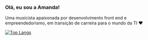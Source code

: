 ### Olá, eu sou a Amanda!  
Uma musicista apaixonada por desenvolvimento front end e empreendedorismo, em transição de carreira para o mundo da TI ❤️

[![Top Langs](https://github-readme-stats.vercel.app/api/top-langs/?username=amandafb)](https://github.com/anuraghazra/github-readme-stats)



